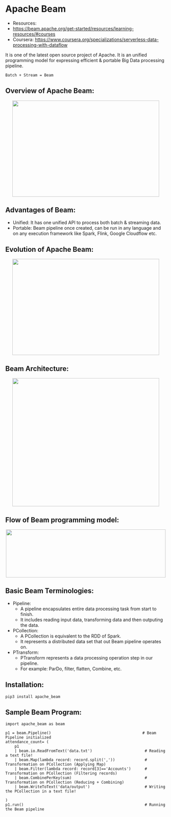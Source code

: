 # Apache Beam

- Resources:
- https://beam.apache.org/get-started/resources/learning-resources/#courses
- Coursera: https://www.coursera.org/specializations/serverless-data-processing-with-dataflow
  
It is one of the latest open source project of Apache. It is an unified programming model for expressing efficient & portable Big Data processing pipeline.
```
Batch + Stream = Beam
```
## Overview of Apache Beam:
<p align="center">
  <img width="460" height="300" src="wiki/images/beam_overview.png">
</p>

## Advantages of Beam:
- Unified:
It has one unified API to process both batch & streaming data.
- Portable:
Beam pipeline once created, can be run in any language and on any execution framework like Spark, Flink, Google Cloudflow etc.

## Evolution of Apache Beam:
<p align="center">
  <img width="460" height="300" src="wiki/images/evolution_of_beam.jpg">
</p>

## Beam Architecture:
<p align="center">
  <img width="460" height="400" src="wiki/images/beam_architecture.png">
</p>

## Flow of Beam programming model:
<p align="center">
  <img width="500" height="150" src="wiki/images/flow_of_beam_programming_model.png">
</p>

## Basic Beam Terminologies:
- Pipeline:
  - A pipeline encapsulates entire data processing task from start to finish.
  - It includes reading input data, transforming data and then outputing the data.
- PCollection:
  - A PCollection is equivalent to the RDD of Spark.
  - It represents a distributed data set that out Beam pipeline operates on.
- PTransform:
  - PTransform represents a data processing operation step in our pipeline.
  - For example: ParDo, filter, flatten, Combine, etc.

## Installation:
```
pip3 install apache_beam
```
## Sample Beam Program:
```
import apache_beam as beam

p1 = beam.Pipeline()                                        # Beam Pipeline initialized
attendance_count= (
    p1 
    | beam.io.ReadFromText('data.txt')                       # Reading a text file!
    | beam.Map(lambda record: record.split(','))             # Transformation on PCollection (Applying Map)
    | beam.Filter(lambda record: record[3]=='Accounts')      # Transformation on PCollection (Filtering records)
    | beam.CombinePerKey(sum)                                # Transformation on PCollection (Reducing + Combining)
    | beam.WriteToText('data/output')                        # Writing the PCollection in a text file!

)
p1.run()                                                     # Running the Beam pipeline

```
